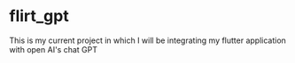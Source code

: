 # flirt_gpt
This is my current project in which I will be integrating my flutter application with open AI's chat GPT 
